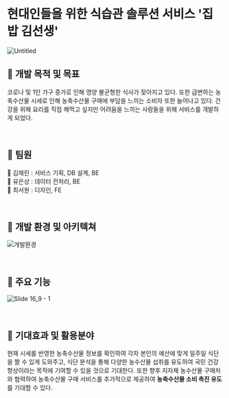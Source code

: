 # 현대인들을 위한 식습관 솔루션 서비스 '집밥 김선생'
![Untitled](https://user-images.githubusercontent.com/69072701/190056370-e2bc5c54-fdc7-4c03-a3f6-0bf3fe3ec716.png)


## 📒 개발 목적 및 목표
코로나 및 1인 가구 증가로 인해 영양 불균형한 식사가 잦아지고 있다. 
또한 급변하는 농축수산물 시세로 인해 농축수산물 구매에 부담을 느끼는 소비자 또한 늘어나고 있다. 
건강을 위해 요리를 직접 해먹고 싶지만 어려움을 느끼는 사람들을 위해 서비스를 개발하게 되었다.

<br>

## 📒 팀원
👩 김채린 : 서비스 기획, DB 설계, BE 
<br>
🧑 유은상 : 데이터 전처리, BE
<br>
👦 최서원 : 디자인, FE

<br>

## 📒 개발 환경 및 아키텍쳐
![개발환경](https://user-images.githubusercontent.com/69072701/190056555-784ba3b3-92fe-4398-9308-0e85243c24e7.png)

<br>

## 📒 주요 기능
![Slide 16_9 - 1](https://user-images.githubusercontent.com/107801496/204459346-fc66892f-56d4-40ec-9730-83e6883f28cf.png)



<br>

## 📒 기대효과 및 활용분야
현재 시세를 반영한 농축수산물 정보를 확인하여 각자 본인의 예산에 맞게 일주일 식단을 짤 수 있게 도와주고, 식단 분석을 통해 다양한 농수산물 섭취를 유도하여 국민 건강 향상이라는 목적에 기여할 수 있을 것으로 기대한다.
또한 향후 지자체 농수산물 구매처와 협력하여 농축수산물 구매 서비스를 추가적으로 제공하여 <b>농축수산물 소비 촉진 유도</b>를 기대할 수 있다.
